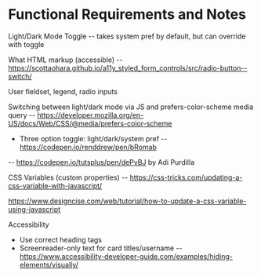 # Functional Requirements and Notes

Light/Dark Mode Toggle -- takes system pref by default, but can override with toggle

What HTML markup (accessible) -- https://scottaohara.github.io/a11y_styled_form_controls/src/radio-button--switch/

User fieldset, legend, radio inputs

Switching between light/dark mode via JS and prefers-color-scheme media query -- https://developer.mozilla.org/en-US/docs/Web/CSS/@media/prefers-color-scheme

- Three option toggle: light/dark/system pref -- https://codepen.io/renddrew/pen/bRomab

-- https://codepen.io/tutsplus/pen/dePvBJ by Adi Purdilla

CSS Variables (custom properties) -- https://css-tricks.com/updating-a-css-variable-with-javascript/

https://www.designcise.com/web/tutorial/how-to-update-a-css-variable-using-javascript


Accessibility

- Use correct heading tags
- Screenreader-only text for card titles/username -- https://www.accessibility-developer-guide.com/examples/hiding-elements/visually/